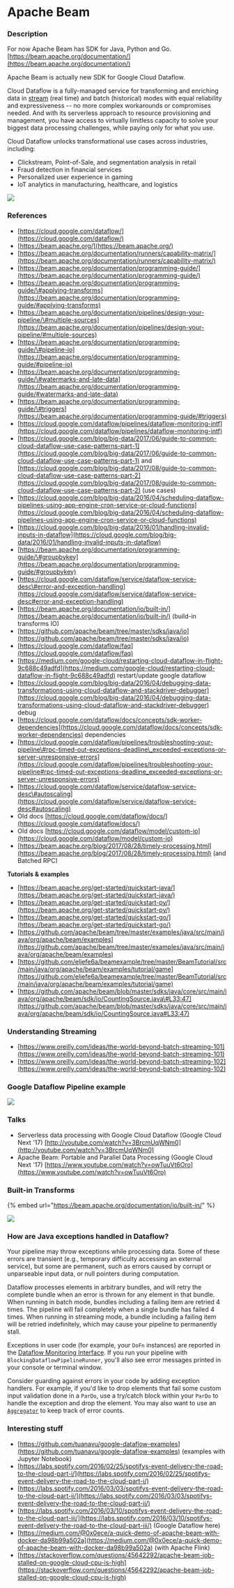 # Apache Beam



### Description

For now Apache Beam has SDK for Java, Python and Go.  
[https://beam.apache.org/documentation/](https://beam.apache.org/documentation/)

Apache Beam is actually new SDK for Google Cloud Dataflow.

Cloud Dataflow is a fully-managed service for transforming and enriching data in [stream](https://cloud.google.com/solutions/big-data/stream-analytics/) \(real time\) and batch \(historical\) modes with equal reliability and expressiveness -- no more complex workarounds or compromises needed. And with its serverless approach to resource provisioning and management, you have access to virtually limitless capacity to solve your biggest data processing challenges, while paying only for what you use.

Cloud Dataflow unlocks transformational use cases across industries, including:

* Clickstream, Point-of-Sale, and segmentation analysis in retail
* Fraud detection in financial services
* Personalized user experience in gaming
* IoT analytics in manufacturing, healthcare, and logistics

![](https://ci3.googleusercontent.com/proxy/XKUpfxNaMi4qEf-NuDV5J4aXw0mvEv-Yrdqn3siSFrWBQBiQkb-LJZRQHeLxzzJEllMj8PJggwbbUXTJ2rNzeE_T5Ex2P7WkEiyNMPS9YGo=s0-d-e1-ft#https://cloud.google.com/dataflow/images/diagram-dataflow.png)

### References

* [https://cloud.google.com/dataflow/](https://cloud.google.com/dataflow/)
* [https://beam.apache.org/](https://beam.apache.org/)
* [https://beam.apache.org/documentation/runners/capability-matrix/](https://beam.apache.org/documentation/runners/capability-matrix/)
* [https://beam.apache.org/documentation/programming-guide/](https://beam.apache.org/documentation/programming-guide/)
* [https://beam.apache.org/documentation/programming-guide/\#applying-transforms](https://beam.apache.org/documentation/programming-guide/#applying-transforms)
* [https://beam.apache.org/documentation/pipelines/design-your-pipeline/\#multiple-sources](https://beam.apache.org/documentation/pipelines/design-your-pipeline/#multiple-sources)
* [https://beam.apache.org/documentation/programming-guide/\#pipeline-io](https://beam.apache.org/documentation/programming-guide/#pipeline-io)
* [https://beam.apache.org/documentation/programming-guide/\#watermarks-and-late-data](https://beam.apache.org/documentation/programming-guide/#watermarks-and-late-data)
* [https://beam.apache.org/documentation/programming-guide/\#triggers](https://beam.apache.org/documentation/programming-guide/#triggers)
* [https://cloud.google.com/dataflow/pipelines/dataflow-monitoring-intf](https://cloud.google.com/dataflow/pipelines/dataflow-monitoring-intf)
* [https://cloud.google.com/blog/big-data/2017/06/guide-to-common-cloud-dataflow-use-case-patterns-part-1](https://cloud.google.com/blog/big-data/2017/06/guide-to-common-cloud-dataflow-use-case-patterns-part-1) and [https://cloud.google.com/blog/big-data/2017/08/guide-to-common-cloud-dataflow-use-case-patterns-part-2](https://cloud.google.com/blog/big-data/2017/08/guide-to-common-cloud-dataflow-use-case-patterns-part-2) \(use cases\) 
* [https://cloud.google.com/blog/big-data/2016/04/scheduling-dataflow-pipelines-using-app-engine-cron-service-or-cloud-functions](https://cloud.google.com/blog/big-data/2016/04/scheduling-dataflow-pipelines-using-app-engine-cron-service-or-cloud-functions)
* [https://cloud.google.com/blog/big-data/2016/01/handling-invalid-inputs-in-dataflow](https://cloud.google.com/blog/big-data/2016/01/handling-invalid-inputs-in-dataflow)
* [https://beam.apache.org/documentation/programming-guide/\#groupbykey](https://beam.apache.org/documentation/programming-guide/#groupbykey)
* [https://cloud.google.com/dataflow/service/dataflow-service-desc\#error-and-exception-handling](https://cloud.google.com/dataflow/service/dataflow-service-desc#error-and-exception-handling)
* [https://beam.apache.org/documentation/io/built-in/](https://beam.apache.org/documentation/io/built-in/) \(build-in transforms IO\)
* [https://github.com/apache/beam/tree/master/sdks/java/io](https://github.com/apache/beam/tree/master/sdks/java/io)
* [https://cloud.google.com/dataflow/faq](https://cloud.google.com/dataflow/faq)
* [https://medium.com/google-cloud/restarting-cloud-dataflow-in-flight-9c688c49adfd](https://medium.com/google-cloud/restarting-cloud-dataflow-in-flight-9c688c49adfd) restart/update google dataflow
* [https://cloud.google.com/blog/big-data/2016/04/debugging-data-transformations-using-cloud-dataflow-and-stackdriver-debugger](https://cloud.google.com/blog/big-data/2016/04/debugging-data-transformations-using-cloud-dataflow-and-stackdriver-debugger) debug
* [https://cloud.google.com/dataflow/docs/concepts/sdk-worker-dependencies](https://cloud.google.com/dataflow/docs/concepts/sdk-worker-dependencies) dependencies
* [https://cloud.google.com/dataflow/pipelines/troubleshooting-your-pipeline\#rpc-timed-out-exceptions-deadline\_exceeded-exceptions-or-server-unresponsive-errors](https://cloud.google.com/dataflow/pipelines/troubleshooting-your-pipeline#rpc-timed-out-exceptions-deadline_exceeded-exceptions-or-server-unresponsive-errors)
* [https://cloud.google.com/dataflow/service/dataflow-service-desc\#autoscaling](https://cloud.google.com/dataflow/service/dataflow-service-desc#autoscaling)
* Old docs [https://cloud.google.com/dataflow/docs/](https://cloud.google.com/dataflow/docs/)
* Old docs [https://cloud.google.com/dataflow/model/custom-io](https://cloud.google.com/dataflow/model/custom-io)
* [https://beam.apache.org/blog/2017/08/28/timely-processing.html](https://beam.apache.org/blog/2017/08/28/timely-processing.html) \(and Batched RPC\)

**Tutorials & examples**

* [https://beam.apache.org/get-started/quickstart-java/](https://beam.apache.org/get-started/quickstart-java/)
* [https://beam.apache.org/get-started/quickstart-py/](https://beam.apache.org/get-started/quickstart-py/)
* [https://beam.apache.org/get-started/quickstart-go/](https://beam.apache.org/get-started/quickstart-go/)
* [https://github.com/apache/beam/tree/master/examples/java/src/main/java/org/apache/beam/examples](https://github.com/apache/beam/tree/master/examples/java/src/main/java/org/apache/beam/examples)
* [https://github.com/eljefe6a/beamexample/tree/master/BeamTutorial/src/main/java/org/apache/beam/examples/tutorial/game](https://github.com/eljefe6a/beamexample/tree/master/BeamTutorial/src/main/java/org/apache/beam/examples/tutorial/game)
* [https://github.com/apache/beam/blob/master/sdks/java/core/src/main/java/org/apache/beam/sdk/io/CountingSource.java\#L33:47](https://github.com/apache/beam/blob/master/sdks/java/core/src/main/java/org/apache/beam/sdk/io/CountingSource.java#L33:47)

### **Understanding Streaming** 

* [https://www.oreilly.com/ideas/the-world-beyond-batch-streaming-101](https://www.oreilly.com/ideas/the-world-beyond-batch-streaming-101)
* [https://www.oreilly.com/ideas/the-world-beyond-batch-streaming-102](https://www.oreilly.com/ideas/the-world-beyond-batch-streaming-102)

### Google Dataflow Pipeline example

![](https://ci3.googleusercontent.com/proxy/ysxpsIxWt1SP4pQCK6pXulpQwlxED6VeMQo6MyW_Vc6g0vpP3IeTUBI2P8Ag68L3Tg70C1IkbWZP7sCWDL3Q8tALHa1rFUK0g7c8bjLIIU5ag-91v3aslMQXUq1GpNLLvuMJ6D6manNGBc6-=s0-d-e1-ft#https://spotifylabscom.files.wordpress.com/2016/03/screen-shot-2016-01-01-at-21-00-14.png)

### Talks

- Serverless data processing with Google Cloud Dataflow \(Google Cloud Next '17\) [http://youtube.com/watch?v=3BrcmUqWNm0](http://youtube.com/watch?v=3BrcmUqWNm0)  
- Apache Beam: Portable and Parallel Data Processing \(Google Cloud Next '17\) [https://www.youtube.com/watch?v=owTuuVt6Oro](https://www.youtube.com/watch?v=owTuuVt6Oro)

### Built-in Transforms

{% embed url="https://beam.apache.org/documentation/io/built-in/" %}

![](.gitbook/assets/image.png)

### How are Java exceptions handled in Dataflow?

Your pipeline may throw exceptions while processing data. Some of these errors are transient \(e.g., temporary difficulty accessing an external service\), but some are permanent, such as errors caused by corrupt or unparseable input data, or null pointers during computation.

Dataflow processes elements in arbitrary bundles, and will retry the complete bundle when an error is thrown for any element in that bundle. When running in batch mode, bundles including a failing item are retried 4 times. The pipeline will fail completely when a single bundle has failed 4 times. When running in streaming mode, a bundle including a failing item will be retried indefinitely, which may cause your pipeline to permanently stall.

Exceptions in user code \(for example, your `DoFn` instances\) are reported in the [Dataflow Monitoring Interface](https://cloud.google.com/dataflow/pipelines/dataflow-monitoring-intf). If you run your pipeline with `BlockingDataflowPipelineRunner`, you'll also see error messages printed in your console or terminal window.

Consider guarding against errors in your code by adding exception handlers. For example, if you'd like to drop elements that fail some custom input validation done in a `ParDo`, use a try/catch block within your `ParDo` to handle the exception and drop the element. You may also want to use an [`Aggregator`](https://cloud.google.com/dataflow/java-sdk/JavaDoc/com/google/cloud/dataflow/sdk/transforms/Aggregator) to keep track of error counts.

### Interesting stuff

* [https://github.com/tuanavu/google-dataflow-examples](https://github.com/tuanavu/google-dataflow-examples) \(examples with Jupyter Notebook\)
* [https://labs.spotify.com/2016/02/25/spotifys-event-delivery-the-road-to-the-cloud-part-i/](https://labs.spotify.com/2016/02/25/spotifys-event-delivery-the-road-to-the-cloud-part-i/)
* [https://labs.spotify.com/2016/03/03/spotifys-event-delivery-the-road-to-the-cloud-part-ii/](https://labs.spotify.com/2016/03/03/spotifys-event-delivery-the-road-to-the-cloud-part-ii/)
* [https://labs.spotify.com/2016/03/10/spotifys-event-delivery-the-road-to-the-cloud-part-iii/](https://labs.spotify.com/2016/03/10/spotifys-event-delivery-the-road-to-the-cloud-part-iii/) \(Google Dataflow here\)
* [https://medium.com/@0x0ece/a-quick-demo-of-apache-beam-with-docker-da98b99a502a](https://medium.com/@0x0ece/a-quick-demo-of-apache-beam-with-docker-da98b99a502a) \(with Apache Flink\)
* [https://stackoverflow.com/questions/45642292/apache-beam-job-stalled-on-google-cloud-cpu-is-high](https://stackoverflow.com/questions/45642292/apache-beam-job-stalled-on-google-cloud-cpu-is-high)

